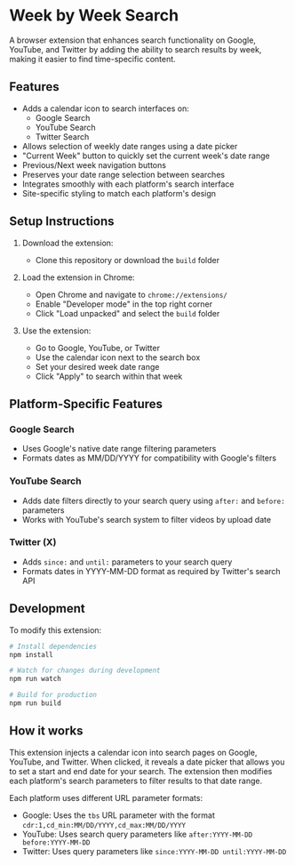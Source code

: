 # Week by Week Search

A browser extension that enhances search functionality on Google, YouTube, and Twitter by adding the ability to search results by week, making it easier to find time-specific content.

## Features

- Adds a calendar icon to search interfaces on:
  - Google Search
  - YouTube Search
  - Twitter Search
- Allows selection of weekly date ranges using a date picker
- "Current Week" button to quickly set the current week's date range
- Previous/Next week navigation buttons
- Preserves your date range selection between searches
- Integrates smoothly with each platform's search interface
- Site-specific styling to match each platform's design

## Setup Instructions

1. Download the extension:
   - Clone this repository or download the `build` folder

2. Load the extension in Chrome:
   - Open Chrome and navigate to `chrome://extensions/`
   - Enable "Developer mode" in the top right corner
   - Click "Load unpacked" and select the `build` folder

3. Use the extension:
   - Go to Google, YouTube, or Twitter
   - Use the calendar icon next to the search box
   - Set your desired week date range
   - Click "Apply" to search within that week

## Platform-Specific Features

### Google Search

- Uses Google's native date range filtering parameters
- Formats dates as MM/DD/YYYY for compatibility with Google's filters

### YouTube Search

- Adds date filters directly to your search query using `after:` and `before:` parameters
- Works with YouTube's search system to filter videos by upload date

### Twitter (X)

- Adds `since:` and `until:` parameters to your search query
- Formats dates in YYYY-MM-DD format as required by Twitter's search API

## Development

To modify this extension:

```bash
# Install dependencies
npm install

# Watch for changes during development
npm run watch

# Build for production
npm run build
```

## How it works

This extension injects a calendar icon into search pages on Google, YouTube, and Twitter. When clicked, it reveals a date picker that allows you to set a start and end date for your search. The extension then modifies each platform's search parameters to filter results to that date range.

Each platform uses different URL parameter formats:

- Google: Uses the `tbs` URL parameter with the format `cdr:1,cd_min:MM/DD/YYYY,cd_max:MM/DD/YYYY`
- YouTube: Uses search query parameters like `after:YYYY-MM-DD before:YYYY-MM-DD`
- Twitter: Uses query parameters like `since:YYYY-MM-DD until:YYYY-MM-DD`
